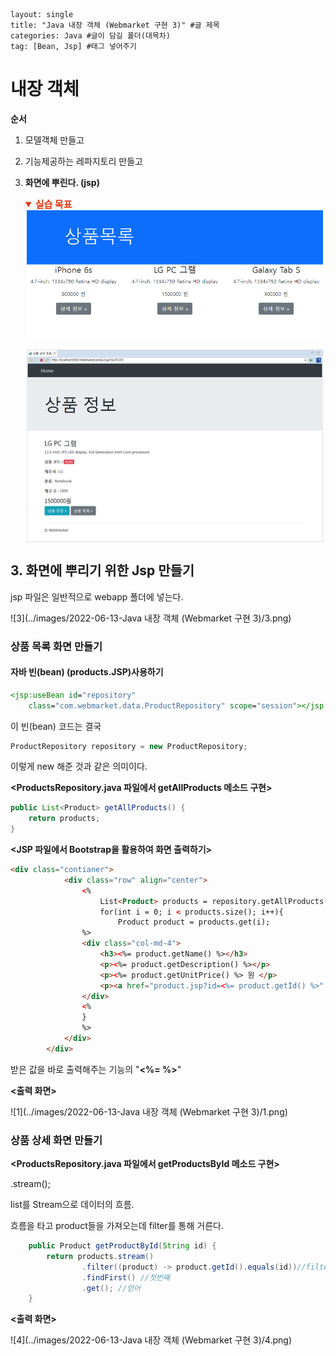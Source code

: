 ```
layout: single
title: "Java 내장 객체 (Webmarket 구현 3)" #글 제목
categories: Java #글이 담길 폴더(대목차)
tag: [Bean, Jsp] #태그 넣어주기
```

# 내장 객체

**순서**

1. 모델객체 만들고

2. 기능제공하는 레파지토리 만들고

3. **화면에 뿌린다. (jsp)**

   <details open="" style="box-sizing: border-box; margin-top: 0px; margin-bottom: 0px;"><summary style="box-sizing: border-box; font-weight: bold; font-size: 15px; color: rgb(228, 57, 20);">실습 목표</summary><div style="box-sizing: border-box; padding-top: 0px;"><img src="../images/2022-06-13-Java 내장 객체 (Webmarket 구현 3)/1.png" data-src="../images/2022-06-13-Java 내장 객체 (Webmarket 구현-3)/image-20220613180304121.png" style="box-sizing: border-box; border-width: 0px 4px 0px 2px; border-top-style: initial; border-right-style: solid; border-bottom-style: initial; border-left-style: solid; border-top-color: initial; border-right-color: transparent; border-bottom-color: initial; border-left-color: transparent; border-image: initial; vertical-align: middle; max-width: 100%; image-orientation: from-image; cursor: default;"><span>&nbsp;</span><img src="../images/2022-06-13-Java 내장 객체 (Webmarket 구현 3)/4.png" data-src="../images/2022-06-13-Java 내장 객체 (Webmarket 구현-3)/image-20220613180320544.png" style="box-sizing: border-box; border-width: 0px 4px 0px 2px; border-top-style: initial; border-right-style: solid; border-bottom-style: initial; border-left-style: solid; border-top-color: initial; border-right-color: transparent; border-bottom-color: initial; border-left-color: transparent; border-image: initial; vertical-align: middle; max-width: 100%; image-orientation: from-image; cursor: default;"></div></details>

## 3. 화면에 뿌리기 위한 Jsp 만들기

jsp 파일은 일반적으로 webapp 폴더에 넣는다.

![3](../images/2022-06-13-Java 내장 객체 (Webmarket 구현 3)/3.png)

### 상품 목록 화면 만들기

#### 자바 빈(bean) (products.JSP)사용하기

```jsp
<jsp:useBean id="repository"
    class="com.webmarket.data.ProductRepository" scope="session"></jsp:useBean>
```

이 빈(bean) 코드는 결국

```java
ProductRepository repository = new ProductRepository;
```

이렇게 new 해준 것과 같은 의미이다.

**<ProductsRepository.java 파일에서 getAllProducts 메소드 구현>**

```java
public List<Product> getAllProducts() {
    return products;
}
```

**<JSP 파일에서 Bootstrap을 활용하여 화면 출력하기>**

```html
<div class="contianer">
            <div class="row" align="center">
                <%
                    List<Product> products = repository.getAllProducts();
                    for(int i = 0; i < products.size(); i++){
                        Product product = products.get(i);
                %>
                <div class="col-md-4">
                    <h3><%= product.getName() %></h3>
                    <p><%= product.getDescription() %></p>
                    <p><%= product.getUnitPrice() %> 원 </p>
                    <p><a href="product.jsp?id=<%= product.getId() %>" class = "btn btn-secondary">상세 정보 &raquo;</a></p>
                </div>
                <%
                }
                %>
            </div>
        </div>
```

받은 값을 바로 출력해주는 기능의 "**<%= %>**"

**<출력 화면>**

![1](../images/2022-06-13-Java 내장 객체 (Webmarket 구현 3)/1.png)

### 상품 상세 화면 만들기

**<ProductsRepository.java 파일에서 getProductsById 메소드 구현>**

.stream();

list를 Stream으로 데이터의 흐름.

흐름을 타고 product들을 가져오는데 filter를 통해 거른다.

```java
    public Product getProductById(String id) {
    	return products.stream()
    			.filter((product) -> product.getId().equals(id))//filter로 조건 걸기
    			.findFirst() //첫번째
    			.get(); //얻어
    }
```

**<출력 화면>**

![4](../images/2022-06-13-Java 내장 객체 (Webmarket 구현 3)/4.png)
